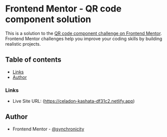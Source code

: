# Frontend Mentor - QR code component solution

This is a solution to the [QR code component challenge on Frontend Mentor](https://www.frontendmentor.io/challenges/qr-code-component-iux_sIO_H). Frontend Mentor challenges help you improve your coding skills by building realistic projects.

## Table of contents

- [Links](#links)
- [Author](#author)

### Links

- Live Site URL: (https://celadon-kashata-df31c2.netlify.app)

## Author

- Frontend Mentor - [@synchronicity](https://www.frontendmentor.io/profile/synchronicity)

